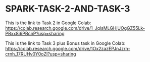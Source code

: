 # SPARK-TASK-2-AND-TASK-3
This is the link to Task 2 in Google Colab: 
https://colab.research.google.com/drive/1_JqlsMLGHjUOgGZ55Lk-PBxx8i6PBcnP?usp=sharing

This is the link to Task 3 plus Bonus task in Google Colab: 
https://colab.research.google.com/drive/1Ox2zazEPJnJzrh-crnh_17RUHv0Y0oZI?usp=sharing
